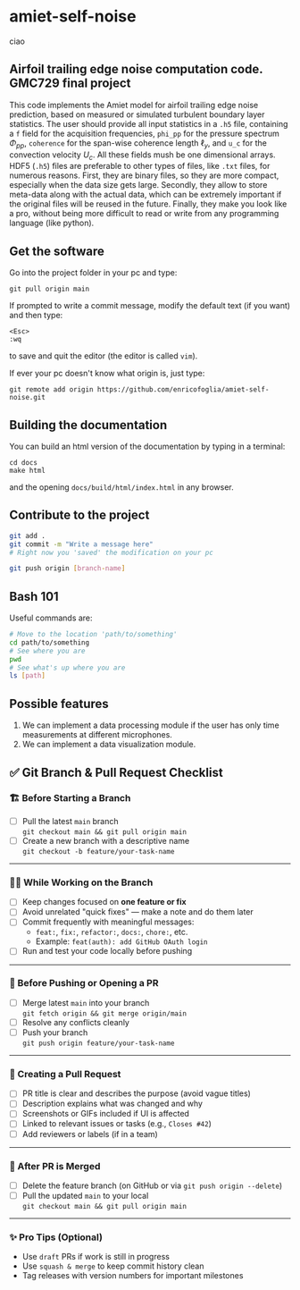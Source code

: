 # amiet-self-noise
ciao
## Airfoil trailing edge noise computation code. GMC729 final project

This code implements the Amiet model for airfoil trailing edge noise prediction, based on measured or simulated turbulent boundary layer statistics. The user should provide all input statistics in a `.h5` file, containing a `f` field for the acquisition frequencies, `phi_pp` for the pressure spectrum $\Phi_{pp}$, `coherence` for the span-wise coherence length $\ell_y$, and `u_c` for the convection velocity $U_c$. All these fields mush be one dimensional arrays. HDF5 (`.h5`) files are preferable to other types of files, like `.txt` files, for numerous reasons. First, they are binary files, so they are more compact, especially when the data size gets large. Secondly, they allow to store meta-data along with the actual data, which can be extremely important if the original files will be reused in the future. Finally, they make you look like a pro, without being more difficult to read or write from any programming language (like python).

## Get the software
Go into the project folder in your pc and type:
```
git pull origin main
```
If prompted to write a commit message, modify the default text (if you want) and then type:
```
<Esc>
:wq
```
to save and quit the editor (the editor is called ``vim``).

If ever your pc doesn't know what origin is, just type:
```
git remote add origin https://github.com/enricofoglia/amiet-self-noise.git
```

## Building the documentation
You can build an html version of the documentation by typing in a terminal:
```
cd docs
make html
```
and the opening ``docs/build/html/index.html`` in any browser.

## Contribute to the project
```bash
git add .
git commit -m "Write a message here"
# Right now you 'saved' the modification on your pc

git push origin [branch-name]
```

## Bash 101
Useful commands are:
```bash
# Move to the location 'path/to/something'
cd path/to/something
# See where you are
pwd
# See what's up where you are
ls [path]
```

## Possible features
1. We can implement a data processing module if the user has only time measurements at different microphones.
2. We can implement a data visualization module.

## ✅ Git Branch & Pull Request Checklist

### 🏗️ Before Starting a Branch
- [ ] Pull the latest `main` branch  
  `git checkout main && git pull origin main`
- [ ] Create a new branch with a descriptive name  
  `git checkout -b feature/your-task-name`

---

### 🧑‍💻 While Working on the Branch
- [ ] Keep changes focused on **one feature or fix**
- [ ] Avoid unrelated "quick fixes" — make a note and do them later
- [ ] Commit frequently with meaningful messages:
  - `feat:`, `fix:`, `refactor:`, `docs:`, `chore:`, etc.
  - Example: `feat(auth): add GitHub OAuth login`
- [ ] Run and test your code locally before pushing

---

### 🔄 Before Pushing or Opening a PR
- [ ] Merge latest `main` into your branch  
  `git fetch origin && git merge origin/main`
- [ ] Resolve any conflicts cleanly
- [ ] Push your branch  
  `git push origin feature/your-task-name`

---

### 🚀 Creating a Pull Request
- [ ] PR title is clear and describes the purpose (avoid vague titles)
- [ ] Description explains what was changed and why
- [ ] Screenshots or GIFs included if UI is affected
- [ ] Linked to relevant issues or tasks (e.g., `Closes #42`)
- [ ] Add reviewers or labels (if in a team)

---

### 🧹 After PR is Merged
- [ ] Delete the feature branch (on GitHub or via `git push origin --delete`)
- [ ] Pull the updated `main` to your local  
  `git checkout main && git pull origin main`

---

### ✨ Pro Tips (Optional)
- Use `draft` PRs if work is still in progress
- Use `squash & merge` to keep commit history clean
- Tag releases with version numbers for important milestones

